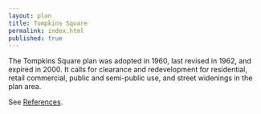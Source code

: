 ```yaml
---
layout: plan
title: Tompkins Square
permalink: index.html
published: true
---
```


<!--![Tompkins Square in the Atlas of Urban Renewal](Tompkins Square.jpg)-->

The Tompkins Square plan was adopted in 1960, last revised in 1962, and expired in 2000. It calls for clearance and redevelopment for residential, retail commercial, public and semi-public use, and street widenings in the plan area.

See [References](http://www.urbanreviewer.org/#page=references.html).